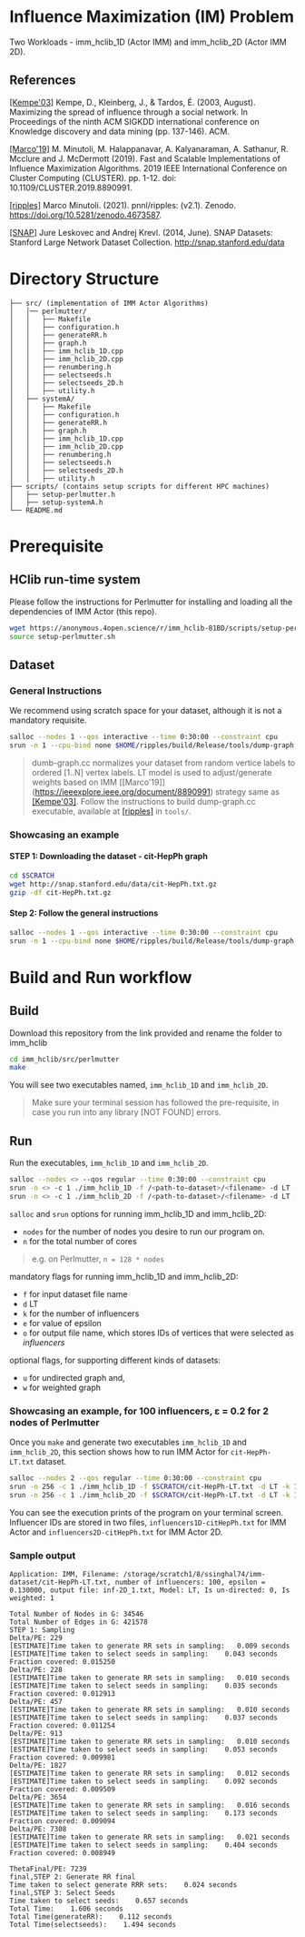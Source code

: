 # Influence Maximization (IM) Problem
Two Workloads - imm_hclib_1D (Actor IMM) and imm_hclib_2D (Actor IMM 2D).

## References
[[Kempe'03]](https://dl.acm.org/doi/10.1145/956750.956769) Kempe, D., Kleinberg, J., & Tardos, É. (2003, August). Maximizing the
           spread of influence through a social network. In Proceedings of the
           ninth ACM SIGKDD international conference on Knowledge discovery and
           data mining (pp. 137-146). ACM.

[[Marco'19]](https://ieeexplore.ieee.org/document/8890991) M. Minutoli, M. Halappanavar, A. Kalyanaraman, A. Sathanur, R. Mcclure and J. McDermott (2019). Fast and Scalable Implementations of Influence Maximization Algorithms. 2019 IEEE International Conference on Cluster Computing (CLUSTER). pp. 1-12. doi: 10.1109/CLUSTER.2019.8890991.

[[ripples]](https://doi.org/10.5281/zenodo.4673587) Marco Minutoli. (2021). pnnl/ripples: (v2.1). Zenodo. https://doi.org/10.5281/zenodo.4673587.

[[SNAP]](http://snap.stanford.edu/data) Jure Leskovec and Andrej Krevl. (2014, June). SNAP Datasets: Stanford Large Network Dataset Collection. http://snap.stanford.edu/data

# Directory Structure
```tree
├── src/ (implementation of IMM Actor Algorithms) 
│   │── perlmutter/
│   │   ├── Makefile
│   │   ├── configuration.h
│   │   ├── generateRR.h
│   │   ├── graph.h
│   │   ├── imm_hclib_1D.cpp
│   │   ├── imm_hclib_2D.cpp
│   │   ├── renumbering.h
│   │   ├── selectseeds.h
│   │   ├── selectseeds_2D.h
│   │   ├── utility.h
│   ├── systemA/
│   │   ├── Makefile
│   │   ├── configuration.h
│   │   ├── generateRR.h
│   │   ├── graph.h
│   │   ├── imm_hclib_1D.cpp
│   │   ├── imm_hclib_2D.cpp
│   │   ├── renumbering.h
│   │   ├── selectseeds.h
│   │   ├── selectseeds_2D.h
│   │   ├── utility.h
├── scripts/ (contains setup scripts for different HPC machines)
│   ├── setup-perlmutter.h
│   ├── setup-systemA.h
└── README.md
```

# Prerequisite
## HClib run-time system
Please follow the instructions for Perlmutter for installing and loading all the dependencies of IMM Actor (this repo).
```bash
wget https://anonymous.4open.science/r/imm_hclib-81BD/scripts/setup-perlmutter.sh
source setup-perlmutter.sh
```

## Dataset 
### General Instructions
We recommend using scratch space for your dataset, although it is not a mandatory requisite.
```bash
salloc --nodes 1 --qos interactive --time 0:30:00 --constraint cpu
srun -n 1 --cpu-bind none $HOME/ripples/build/Release/tools/dump-graph -i /<path-to-dataset>/<filename> -d LT --normalize -o /<path-to-dataset>/<filename>-LT.txt
``` 

> dumb-graph.cc normalizes your dataset from random vertice labels to ordered [1..N] vertex labels. LT model is used to adjust/generate weights based on IMM [[Marco'19]] (https://ieeexplore.ieee.org/document/8890991) strategy same as [[Kempe'03]](https://dl.acm.org/doi/10.1145/956750.956769). Follow the instructions to build dump-graph.cc executable, available at [[ripples]](https://doi.org/10.5281/zenodo.4673587) in ``tools/``.

### Showcasing an example
#### STEP 1: Downloading the dataset - cit-HepPh graph 
```bash
cd $SCRATCH
wget http://snap.stanford.edu/data/cit-HepPh.txt.gz 
gzip -df cit-HepPh.txt.gz
```
#### Step 2: Follow the general instructions 
```bash
salloc --nodes 1 --qos interactive --time 0:30:00 --constraint cpu
srun -n 1 --cpu-bind none $HOME/ripples/build/Release/tools/dump-graph -i $SCRATCH/cit-HepPh.txt -d LT --normalize -o $SCRATCH/cit-HepPh-LT.txt
``` 

# Build and Run workflow
## Build
Download this repository from the link provided and rename the folder to imm_hclib
```bash
cd imm_hclib/src/perlmutter
make
```
You will see two executables named, `imm_hclib_1D` and `imm_hclib_2D`.
> Make sure your terminal session has followed the pre-requisite, in case you run into any library [NOT FOUND] errors.

## Run 
Run the executables, `imm_hclib_1D` and `imm_hclib_2D`.
```bash
salloc --nodes <> --qos regular --time 0:30:00 --constraint cpu
srun -n <> -c 1 ./imm_hclib_1D -f /<path-to-dataset>/<filename> -d LT -k <> -e <> -o <>
srun -n <> -c 1 ./imm_hclib_2D -f /<path-to-dataset>/<filename> -d LT -k <> -e <> -o <>
```
`salloc` and `srun` options for running imm_hclib_1D and imm_hclib_2D:
- `nodes` for the number of nodes you desire to run our program on.
- `n` for the total number of cores
> e.g. on Perlmutter, `n = 128 * nodes`
  
mandatory flags for running imm_hclib_1D and imm_hclib_2D:
- `f` for input dataset file name
- `d` LT
- `k` for the number of influencers
- `e` for value of epsilon
- `o` for output file name, which stores IDs of vertices that were selected as *influencers*
  
optional flags, for supporting different kinds of datasets:
- `u` for undirected graph and, 
- `w` for weighted graph
  
### Showcasing an example, for 100 influencers, &epsilon; = 0.2 for 2 nodes of Perlmutter
Once you `make` and generate two executables `imm_hclib_1D` and `imm_hclib_2D`, this section shows how to run IMM Actor for `cit-HepPh-LT.txt` dataset.  
```bash
salloc --nodes 2 --qos regular --time 0:30:00 --constraint cpu
srun -n 256 -c 1 ./imm_hclib_1D -f $SCRATCH/cit-HepPh-LT.txt -d LT -k 100 -e 0.2 -o influencers1D-citHepPh.txt
srun -n 256 -c 1 ./imm_hclib_2D -f $SCRATCH/cit-HepPh-LT.txt -d LT -k 100 -e 0.2 -o influencers2D-citHepPh.txt
```
You can see the execution prints of the program on your terminal screen. Influencer IDs are stored in two files, `influencers1D-citHepPh.txt` for IMM Actor and `influencers2D-citHepPh.txt` for IMM Actor 2D.

### Sample output
```
Application: IMM, Filename: /storage/scratch1/8/ssinghal74/imm-dataset/cit-HepPh-LT.txt, number of influencers: 100, epsilon = 0.130000, output file: inf-2D_1.txt, Model: LT, Is un-directed: 0, Is weighted: 1

Total Number of Nodes in G: 34546
Total Number of Edges in G: 421578
STEP 1: Sampling
Delta/PE: 229
[ESTIMATE]Time taken to generate RR sets in sampling:   0.009 seconds
[ESTIMATE]Time taken to select seeds in sampling:    0.043 seconds
Fraction covered: 0.015250
Delta/PE: 228
[ESTIMATE]Time taken to generate RR sets in sampling:   0.010 seconds
[ESTIMATE]Time taken to select seeds in sampling:    0.035 seconds
Fraction covered: 0.012913
Delta/PE: 457
[ESTIMATE]Time taken to generate RR sets in sampling:   0.010 seconds
[ESTIMATE]Time taken to select seeds in sampling:    0.037 seconds
Fraction covered: 0.011254
Delta/PE: 913
[ESTIMATE]Time taken to generate RR sets in sampling:   0.010 seconds
[ESTIMATE]Time taken to select seeds in sampling:    0.053 seconds
Fraction covered: 0.009981
Delta/PE: 1827
[ESTIMATE]Time taken to generate RR sets in sampling:   0.012 seconds
[ESTIMATE]Time taken to select seeds in sampling:    0.092 seconds
Fraction covered: 0.009509
Delta/PE: 3654
[ESTIMATE]Time taken to generate RR sets in sampling:   0.016 seconds
[ESTIMATE]Time taken to select seeds in sampling:    0.173 seconds
Fraction covered: 0.009094
Delta/PE: 7308
[ESTIMATE]Time taken to generate RR sets in sampling:   0.021 seconds
[ESTIMATE]Time taken to select seeds in sampling:    0.404 seconds
Fraction covered: 0.008949

ThetaFinal/PE: 7239
final,STEP 2: Generate RR final
Time taken to select generate RRR sets:    0.024 seconds
final,STEP 3: Select Seeds
Time taken to select seeds:    0.657 seconds
Total Time:    1.606 seconds
Total Time(generateRR):    0.112 seconds
Total Time(selectseeds):    1.494 seconds
```
